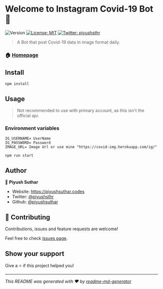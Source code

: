 # Welcome to Instagram Covid-19 Bot 👋
![Version](https://img.shields.io/badge/version-1.0.0-blue.svg?cacheSeconds=2592000)
[![License: MIT](https://img.shields.io/badge/License-MIT-yellow.svg)](#)
[![Twitter: piyushsthr](https://img.shields.io/twitter/follow/piyushsthr.svg?style=social)](https://twitter.com/piyushsthr)

> A Bot that post Covid-19 data in image format daily.

### 🏠 [Homepage](https://instagram.com/covid19statsindia)

## Install

```sh
npm install
```

## Usage
> Not recommended to use with primary account, as this isn't the official api.

### Environment variables
```
IG_USERNAME= UserName
IG_PASSWORD= Password
IMAGE_URL= Image Url or use mine "https://covid-img.herokuapp.com/ig/"
```

```sh
npm run start
```

## Author

👤 **Piyush Suthar**

* Website: https://piyushsuthar.codes
* Twitter: [@piyushsthr](https://twitter.com/piyushsthr)
* Github: [@piyushsuthar](https://github.com/piyushsuthar)

## 🤝 Contributing

Contributions, issues and feature requests are welcome!

Feel free to check [issues page](https://github.com/PiyushSuthar/instagram-covid-bot/issues). 

## Show your support

Give a ⭐️ if this project helped you!


***
_This README was generated with ❤️ by [readme-md-generator](https://github.com/kefranabg/readme-md-generator)_

